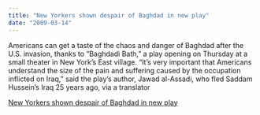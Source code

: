 ```yaml
---
title: "New Yorkers shown despair of Baghdad in new play"
date: "2009-03-14"
---
```


Americans can get a taste of the chaos and danger of Baghdad after the U.S. invasion, thanks to “Baghdadi Bath,” a play opening on Thursday at a small theater in New York’s East village. “It’s very important that Americans understand the size of the pain and suffering caused by the occupation inflicted on Iraq,” said the play’s author, Jawad al-Assadi, who fled Saddam Hussein’s Iraq 25 years ago, via a translator  

  
[New Yorkers shown despair of Baghdad in new play](http://www.reuters.com/article/entertainmentNews/idUSTRE52B77C20090312?feedType=RSS&feedName=entertainmentNews)
